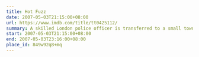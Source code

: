 ```yaml
---
title: Hot Fuzz
date: 2007-05-03T21:15:00+08:00
url: https://www.imdb.com/title/tt0425112/
summary: A skilled London police officer is transferred to a small town with a dark secret.
start: 2007-05-03T21:15:00+08:00
end: 2007-05-03T23:16:00+08:00
place_id: 849w92q8+mq
---
```

